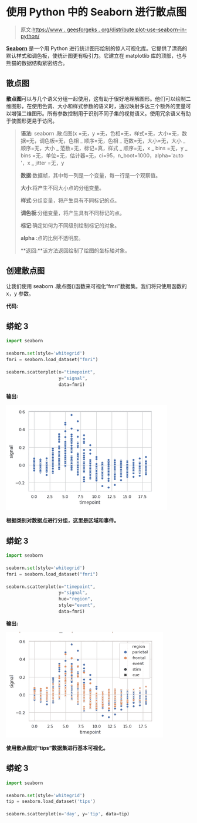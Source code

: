 # 使用 Python 中的 Seaborn 进行散点图

> 原文:[https://www . geesforgeks . org/distribute plot-use-seaborn-in-python/](https://www.geeksforgeeks.org/scatterplot-using-seaborn-in-python/)

[**Seaborn**](https://www.geeksforgeeks.org/introduction-to-seaborn-python/) 是一个用 Python 进行统计图形绘制的惊人可视化库。它提供了漂亮的默认样式和调色板，使统计图更有吸引力。它建立在 matplotlib 库的顶部，也与熊猫的数据结构紧密结合。

## 散点图

**散点图**可以与几个语义分组一起使用，这有助于很好地理解图形。他们可以绘制二维图形，在使用色调、大小和样式参数的语义时，通过映射多达三个额外的变量可以增强二维图形。所有参数控制用于识别不同子集的视觉语义。使用冗余语义有助于使图形更易于访问。

> **语法:** seaborn .散点图(x =无，y =无，色相=无，样式=无，大小=无，数据=无，调色板=无，色相 _ 顺序=无，色相 _ 范数=无，大小=无，大小 _ 顺序=无，大小 _ 范数=无，标记=真，样式 _ 顺序=无，x _ bins =无，y _ bins =无，单位=无，估计器=无，ci=95，n_boot=1000，alpha='auto '，x _ jitter =无，y
> 
> **数据**:数据帧，其中每一列是一个变量，每一行是一个观察值。
> 
> **大小**:将产生不同大小点的分组变量。
> 
> **样式**:分组变量，将产生具有不同标记的点。
> 
> **调色板**:分组变量，将产生具有不同标记的点。
> 
> **标记**:确定如何为不同级别绘制标记的对象。
> 
> **alpha** :点的比例不透明度。
> 
> **返回:**该方法返回绘制了绘图的坐标轴对象。

## **创建散点图**

让我们使用 seaborn .散点图()函数来可视化“fmri”数据集。我们将只使用函数的 x，y 参数。

**代码:**

## 蟒蛇 3

```py
import seaborn

seaborn.set(style='whitegrid')
fmri = seaborn.load_dataset("fmri")

seaborn.scatterplot(x="timepoint",
                    y="signal",
                    data=fmri)
```

**输出:**

![](img/0cc62520308251439b8b79128e968f12.png)

**根据类别对数据点进行分组，这里是区域和事件。**

## 蟒蛇 3

```py
import seaborn

seaborn.set(style='whitegrid')
fmri = seaborn.load_dataset("fmri")

seaborn.scatterplot(x="timepoint",
                    y="signal",
                    hue="region",
                    style="event",
                    data=fmri)
```

**输出:**

![](img/5988138d0590387f62668726e1e6070c.png)

**使用散点图对“tips”数据集进行基本可视化。**

## 蟒蛇 3

```py
import seaborn

seaborn.set(style='whitegrid')
tip = seaborn.load_dataset('tips')

seaborn.scatterplot(x='day', y='tip', data=tip)
```